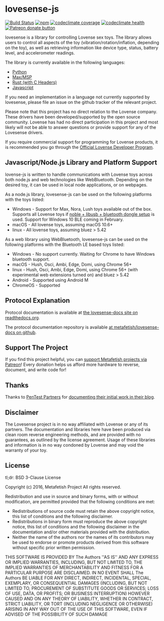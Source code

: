 # lovesense-js

[![Build Status](https://img.shields.io/travis/metafetish/lovesense-js.svg)](https://travis-ci.org/metafetish/lovesense-js) [![npm](https://img.shields.io/npm/v/lovesense.svg)](https://npmjs.com/package/lovesense) [![codeclimate coverage](https://codeclimate.com/github/metafetish/lovesense-js/badges/coverage.svg)](https://codeclimate.com/github/metafetish/lovesense-js) [![codeclimate health](https://codeclimate.com/github/metafetish/lovesense-js/badges/gpa.svg)](https://codeclimate.com/github/metafetish/lovesense-js) [![Patreon donate button](https://img.shields.io/badge/patreon-donate-yellow.svg)](https://www.patreon.com/qdot)

lovesense is a library for controlling Lovense sex toys. The library
allows users to control all aspects of the toy
(vibration/rotation/inflation, depending on the toy), as well as
retrieving information like device type, status, battery level, and
accelerometer readings.

The library is currently available in the following languages:

- [Python](http://github.com/metafetish/lovesense-py)
- [Max/MSP](http://github.com/metafetish/lovesense-max)
- [Rust (with C Headers)](http://github.com/metafetish/lovesense-rs)
- [Javascript](http://github.com/metafetish/lovesense-js)

If you need an implementation in a language not currently supported by
lovesense, please file an issue on the github tracker of the relevant
project.

Please note that this project has no direct relation to the Lovense
company. These drivers have been developed/supported by the open
source community. Lovense has had no direct participation in this
project and most likely will not be able to answer questions or
provide support for any of the Lovesense drivers. 

If you require commercial support for programming for Lovense
products, it is recommended you go through the
[Official Lovense Developer Program](https://www.lovense.com/sextoys/developer).

## Javascript/Node.js Library and Platform Support

lovense-js is written to handle communications with Lovense toys
across both node.js and web technologies like WebBluetooth. Depending
on the desired toy, it can be used in local node applications, or on
webpages.

As a node.js library, lovesense-js can be used on the following
platforms with the toys listed:

- Windows - Support for Max, Nora, Lush toys available out of the box.
  Supports all Lovense toys if
  [noble + libusb + bluetooth dongle setup](https://github.com/sandeepmistry/node-bluetooth-hci-socket#windows) is
  used. Support for Windows 10 BLE coming in February.
- macOS - All lovense toys, assuming macOS 10.6+
- linux - All lovense toys, assuming bluez > 5.42

As a web library using WebBluetooth, lovesense-js can be used on the
following platforms with the Bluetooth LE based toys listed:

- Windows - No support currently. Waiting for Chrome to have Windows
  bluetooth support.
- macOS - Hush, Osci, Ambi, Edge, Domi, using Chrome 56+
- linux - Hush, Osci, Ambi, Edge, Domi, using Chrome 56+ (with
  experimental web extensions turned on) and bluez > 5.42
- Android - Supported using Android M
- ChromeOS - Supported

## Protocol Explanation

Protocol documentation is available
at
[the lovesense-docs site on readthedocs.org](https://lovesense-docs.readthedocs.org/).

The protocol documentation repository is available [at metafetish/lovesense-docs on github](http://github.com/metafetish/lovesense-docs).

## Support The Project

If you find this project helpful, you
can
[support Metafetish projects via Patreon](http://patreon.com/qdot)!
Every donation helps us afford more hardware to reverse, document, and
write code for!

## Thanks

Thanks to [PenTest Partners](https://www.pentestpartners.com/) for
[documenting their initial work in their blog](https://www.pentestpartners.com/blog/dicking-around-with-dildos-how-to-drive-a-vibrator-with-realterm/).

## Disclaimer

The Lovesense project is in no way affiliated with Lovense or any of
its partners. The documentation and libraries here have been produced
via clean room reverse engineering methods, and are provided with no
guarantees, as outlined by the license agreement. Usage of these
libraries and information is in no way condoned by Lovense and may
void the warranty of your toy.

## License

tl;dr: BSD 3-Clause License

Copyright (c) 2016, Metafetish Project
All rights reserved.

Redistribution and use in source and binary forms, with or without
modification, are permitted provided that the following conditions are met:
* Redistributions of source code must retain the above copyright
  notice, this list of conditions and the following disclaimer.
* Redistributions in binary form must reproduce the above copyright
  notice, this list of conditions and the following disclaimer in the
  documentation and/or other materials provided with the distribution.
* Neither the name of the authors nor the names of its contributors
  may be used to endorse or promote products derived from this
  software without specific prior written permission.

THIS SOFTWARE IS PROVIDED BY The Authors ''AS IS'' AND ANY EXPRESS
OR IMPLIED WARRANTIES, INCLUDING, BUT NOT LIMITED TO, THE IMPLIED
WARRANTIES OF MERCHANTABILITY AND FITNESS FOR A PARTICULAR PURPOSE ARE
DISCLAIMED. IN NO EVENT SHALL The Authors BE LIABLE FOR ANY DIRECT,
INDIRECT, INCIDENTAL, SPECIAL, EXEMPLARY, OR CONSEQUENTIAL DAMAGES
(INCLUDING, BUT NOT LIMITED TO, PROCUREMENT OF SUBSTITUTE GOODS OR
SERVICES; LOSS OF USE, DATA, OR PROFITS; OR BUSINESS INTERRUPTION)
HOWEVER CAUSED AND ON ANY THEORY OF LIABILITY, WHETHER IN CONTRACT,
STRICT LIABILITY, OR TORT (INCLUDING NEGLIGENCE OR OTHERWISE) ARISING
IN ANY WAY OUT OF THE USE OF THIS SOFTWARE, EVEN IF ADVISED OF THE
POSSIBILITY OF SUCH DAMAGE


